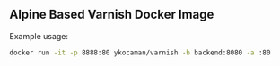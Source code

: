 Alpine Based Varnish Docker Image
-----

Example usage:

```sh
docker run -it -p 8888:80 ykocaman/varnish -b backend:8080 -a :80
```
